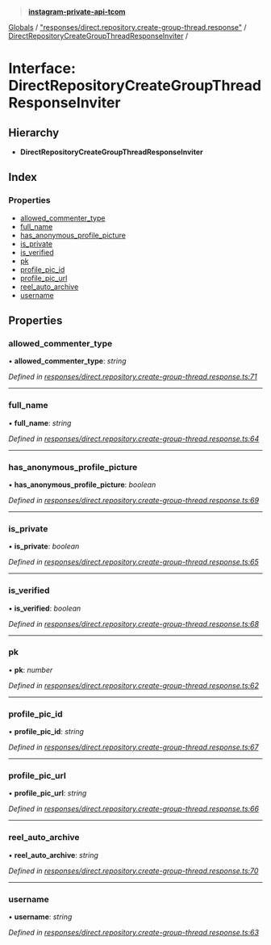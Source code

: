 > **[instagram-private-api-tcom](../README.md)**

[Globals](../README.md) / ["responses/direct.repository.create-group-thread.response"](../modules/_responses_direct_repository_create_group_thread_response_.md) / [DirectRepositoryCreateGroupThreadResponseInviter](_responses_direct_repository_create_group_thread_response_.directrepositorycreategroupthreadresponseinviter.md) /

# Interface: DirectRepositoryCreateGroupThreadResponseInviter

## Hierarchy

* **DirectRepositoryCreateGroupThreadResponseInviter**

## Index

### Properties

* [allowed_commenter_type](_responses_direct_repository_create_group_thread_response_.directrepositorycreategroupthreadresponseinviter.md#allowed_commenter_type)
* [full_name](_responses_direct_repository_create_group_thread_response_.directrepositorycreategroupthreadresponseinviter.md#full_name)
* [has_anonymous_profile_picture](_responses_direct_repository_create_group_thread_response_.directrepositorycreategroupthreadresponseinviter.md#has_anonymous_profile_picture)
* [is_private](_responses_direct_repository_create_group_thread_response_.directrepositorycreategroupthreadresponseinviter.md#is_private)
* [is_verified](_responses_direct_repository_create_group_thread_response_.directrepositorycreategroupthreadresponseinviter.md#is_verified)
* [pk](_responses_direct_repository_create_group_thread_response_.directrepositorycreategroupthreadresponseinviter.md#pk)
* [profile_pic_id](_responses_direct_repository_create_group_thread_response_.directrepositorycreategroupthreadresponseinviter.md#profile_pic_id)
* [profile_pic_url](_responses_direct_repository_create_group_thread_response_.directrepositorycreategroupthreadresponseinviter.md#profile_pic_url)
* [reel_auto_archive](_responses_direct_repository_create_group_thread_response_.directrepositorycreategroupthreadresponseinviter.md#reel_auto_archive)
* [username](_responses_direct_repository_create_group_thread_response_.directrepositorycreategroupthreadresponseinviter.md#username)

## Properties

###  allowed_commenter_type

• **allowed_commenter_type**: *string*

*Defined in [responses/direct.repository.create-group-thread.response.ts:71](https://github.com/cuonglnhust/instagram-private-api-tcom/blob/3e16058/src/responses/direct.repository.create-group-thread.response.ts#L71)*

___

###  full_name

• **full_name**: *string*

*Defined in [responses/direct.repository.create-group-thread.response.ts:64](https://github.com/cuonglnhust/instagram-private-api-tcom/blob/3e16058/src/responses/direct.repository.create-group-thread.response.ts#L64)*

___

###  has_anonymous_profile_picture

• **has_anonymous_profile_picture**: *boolean*

*Defined in [responses/direct.repository.create-group-thread.response.ts:69](https://github.com/cuonglnhust/instagram-private-api-tcom/blob/3e16058/src/responses/direct.repository.create-group-thread.response.ts#L69)*

___

###  is_private

• **is_private**: *boolean*

*Defined in [responses/direct.repository.create-group-thread.response.ts:65](https://github.com/cuonglnhust/instagram-private-api-tcom/blob/3e16058/src/responses/direct.repository.create-group-thread.response.ts#L65)*

___

###  is_verified

• **is_verified**: *boolean*

*Defined in [responses/direct.repository.create-group-thread.response.ts:68](https://github.com/cuonglnhust/instagram-private-api-tcom/blob/3e16058/src/responses/direct.repository.create-group-thread.response.ts#L68)*

___

###  pk

• **pk**: *number*

*Defined in [responses/direct.repository.create-group-thread.response.ts:62](https://github.com/cuonglnhust/instagram-private-api-tcom/blob/3e16058/src/responses/direct.repository.create-group-thread.response.ts#L62)*

___

###  profile_pic_id

• **profile_pic_id**: *string*

*Defined in [responses/direct.repository.create-group-thread.response.ts:67](https://github.com/cuonglnhust/instagram-private-api-tcom/blob/3e16058/src/responses/direct.repository.create-group-thread.response.ts#L67)*

___

###  profile_pic_url

• **profile_pic_url**: *string*

*Defined in [responses/direct.repository.create-group-thread.response.ts:66](https://github.com/cuonglnhust/instagram-private-api-tcom/blob/3e16058/src/responses/direct.repository.create-group-thread.response.ts#L66)*

___

###  reel_auto_archive

• **reel_auto_archive**: *string*

*Defined in [responses/direct.repository.create-group-thread.response.ts:70](https://github.com/cuonglnhust/instagram-private-api-tcom/blob/3e16058/src/responses/direct.repository.create-group-thread.response.ts#L70)*

___

###  username

• **username**: *string*

*Defined in [responses/direct.repository.create-group-thread.response.ts:63](https://github.com/cuonglnhust/instagram-private-api-tcom/blob/3e16058/src/responses/direct.repository.create-group-thread.response.ts#L63)*